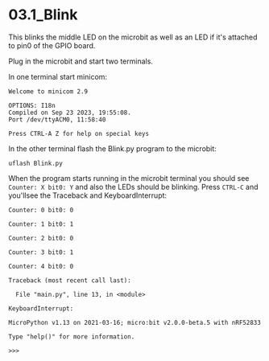 # 03.1_Blink

This blinks the middle LED on the microbit as well as an
LED if it's attached to pin0 of the GPIO board.

Plug in the microbit and start two terminals.

In one terminal start minicom:
```
Welcome to minicom 2.9

OPTIONS: I18n
Compiled on Sep 23 2023, 19:55:08.
Port /dev/ttyACM0, 11:58:40

Press CTRL-A Z for help on special keys
```


In the other terminal flash the Blink.py program to the microbit:
```
uflash Blink.py
```

When the program starts running in the microbit
terminal you should see `Counter: X bit0: Y` and
also the LEDs should be blinking. Press `CTRL-C`
and you'llsee the Traceback and KeyboardInterrupt:
```
Counter: 0 bit0: 0

Counter: 1 bit0: 1

Counter: 2 bit0: 0

Counter: 3 bit0: 1

Counter: 4 bit0: 0

Traceback (most recent call last):

  File "main.py", line 13, in <module>

KeyboardInterrupt:

MicroPython v1.13 on 2021-03-16; micro:bit v2.0.0-beta.5 with nRF52833

Type "help()" for more information.

>>> 
```